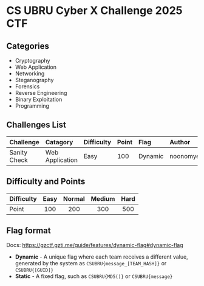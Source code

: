 # CS UBRU Cyber X Challenge 2025 CTF

## Categories

- Cryptography
- Web Application
- Networking
- Steganography
- Forensics
- Reverse Engineering
- Binary Exploitation
- Programming

## Challenges List

| Challenge | Catagory | Difficulty | Point | Flag | Author |
| :- | :- | :- | :- | :- | :- |
| Sanity Check | Web Application | Easy | 100 | Dynamic | noonomyen |

## Difficulty and Points

| Difficulty | Easy | Normal | Medium | Hard |
| :- | :-: | :-: | :-: | :-: |
| Point | 100 | 200 | 300 | 500 |

## Flag format

Docs: https://gzctf.gzti.me/guide/features/dynamic-flag#dynamic-flag

- **Dynamic** - A unique flag where each team receives a different value, generated by the system as `CSUBRU{message_[TEAM_HASH]}` or `CSUBRU{[GUID]}`
- **Static** - A fixed flag, such as `CSUBRU{MD5()}` or `CSUBRU{message}`
